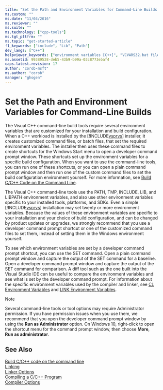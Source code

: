 ```yaml
---
title: "Set the Path and Environment Variables for Command-Line Builds | Microsoft Docs"
ms.custom: ""
ms.date: "11/04/2016"
ms.reviewer: ""
ms.suite: ""
ms.technology: ["cpp-tools"]
ms.tgt_pltfrm: ""
ms.topic: "get-started-article"
f1_keywords: ["include", "Lib", "Path"]
dev_langs: ["C++"]
helpviewer_keywords: ["environment variables [C++]", "VCVARS32.bat file", "cl.exe compiler [C++], environment variables", "LINK tool [C++], environment variables", "PATH reserved word", "INCLUDE reserved word", "LINK tool [C++], path", "LIB environment variable", "compiling source code [C++], from command line", "environment variables [C++], CL compiler"]
ms.assetid: 99389528-deb5-43b9-b99a-03c8773ebaf4
caps.latest.revision: 17
author: "corob-msft"
ms.author: "corob"
manager: "ghogen"
---
```

# Set the Path and Environment Variables for Command-Line Builds

The Visual C++ command-line build tools require several environment variables that are customized for your installation and build configuration. When a C++ workload is installed by the [!INCLUDE[vsprvs](../assembler/masm/includes/vsprvs_md.md)] installer, it creates customized command files, or batch files, that set the required environment variables. The installer then uses these command files to create shortcuts for the Windows Start menu to open a developer command prompt window. These shortcuts set up the environment variables for a specific build configuration. When you want to use the command-line tools, you can run one of these shortcuts, or you can open a plain command prompt window and then run one of the custom command files to set the build configuration environment yourself. For more information, see [Build C/C++ Code on the Command Line](building-on-the-command-line.md).  
  
The Visual C++ command-line tools use the PATH, TMP, INCLUDE, LIB, and LIBPATH environment variables, and also use other environment variables specific to your installed tools, platforms, and SDKs. Even a simple [!INCLUDE[vsprvs](../assembler/masm/includes/vsprvs_md.md)] installation may set twenty or more environment variables. Because the values of these environment variables are specific to your installation and your choice of build configuration, and can be changed by product updates or upgrades, we strongly recommend that you use a developer command prompt shortcut or one of the customized command files to set them, instead of setting them in the Windows environment yourself. 

To see which environment variables are set by a developer command prompt shortcut, you can use the SET command. Open a plain command prompt window and capture the output of the SET command for a baseline. Open a developer command prompt window and capture the output of the SET command for comparison. A diff tool such as the one built into the Visual Studio IDE can be useful to compare the environment variables and see what is set by the developer command prompt. For information about the specific environment variables used by the compiler and linker, see [CL Environment Variables](../build/reference/cl-environment-variables.md) and [LINK Environment Variables](../build/reference/link-environment-variables.md).  
  
> [!NOTE]
>  Several command-line tools or tool options may require Administrator permission. If you have permission issues when you use them, we recommend that you open the developer command prompt window by using the **Run as Administrator** option. On Windows 10, right-click to open the shortcut menu for the command prompt window, then choose **More**, **Run as administrator**.  
  
## See Also  

[Build C/C++ code on the command line](../build/building-on-the-command-line.md)   
[Linking](../build/reference/linking.md)   
[Linker Options](../build/reference/linker-options.md)   
[Compiling a C/C++ Program](../build/reference/compiling-a-c-cpp-program.md)   
[Compiler Options](../build/reference/compiler-options.md)